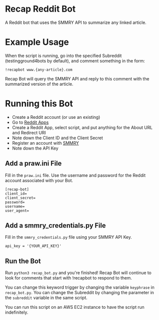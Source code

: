 # Recap Reddit Bot
A Reddit bot that uses the SMMRY API to summarize any linked article.

# Example Usage
When the script is running, go into the specified Subreddit (testingground4bots by default), and comment something in the form:

```
!recapbot www.{any-article}.com
```

Recap Bot will query the SMMRY API and reply to this comment with the summarized version of the article.

# Running this Bot

* Create a Reddit account (or use an existing)
* Go to [Reddit Apps](https://www.reddit.com/prefs/apps/)
* Create a Reddit App, select script, and put anything for the About URL and Redirect URI
* Note down the Client ID and the Client Secret
* Register an account with [SMMRY](https://smmry.com/partner)
* Note down the API Key


## Add a praw.ini File
Fill in the ```praw.ini``` file. Use the username and password for the Reddit account associated with your Bot. 


```
[recap-bot]
client_id=
client_secret=
password=
username=
user_agent=
```

## Add a smmry_credentials.py File
Fill in the ```smmry_credentials.py``` file using your SMMRY API Key.

```
api_key = '{YOUR_API_KEY}'
```

## Run the Bot
Run ```python3 recap_bot.py``` and you're finished! Recap Bot will continue to look for comments that start with !recapbot to respond to them.

You can change this keyword trigger by changing the variable ```keyphrase``` in ```recap_bot.py```. You can change the Subreddit by changing the parameter in the ```subreddit``` variable in the same script.

You can run this script on an AWS EC2 instance to have the script run indefinitely.
